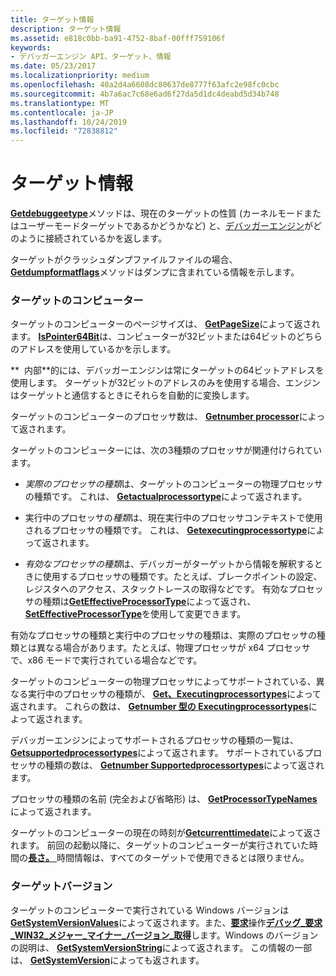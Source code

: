 ```yaml
---
title: ターゲット情報
description: ターゲット情報
ms.assetid: e818c0bb-ba91-4752-8baf-00fff759106f
keywords:
- デバッガーエンジン API、ターゲット、情報
ms.date: 05/23/2017
ms.localizationpriority: medium
ms.openlocfilehash: 40a2d4a6608dc80637de8777f63afc2e98fc0cbc
ms.sourcegitcommit: 4b7a6ac7c68e6ad6f27da5d1dc4deabd5d34b748
ms.translationtype: MT
ms.contentlocale: ja-JP
ms.lasthandoff: 10/24/2019
ms.locfileid: "72838812"
---
```

# <a name="target-information"></a>ターゲット情報


[**Getdebuggeetype**](https://docs.microsoft.com/windows-hardware/drivers/ddi/dbgeng/nf-dbgeng-idebugcontrol3-getdebuggeetype)メソッドは、現在のターゲットの性質 (カーネルモードまたはユーザーモードターゲットであるかどうかなど) と、[デバッガーエンジン](introduction.md#debugger-engine)がどのように接続されているかを返します。

ターゲットがクラッシュダンプファイルファイルの場合、 [**Getdumpformatflags**](https://docs.microsoft.com/windows-hardware/drivers/ddi/dbgeng/nf-dbgeng-idebugcontrol3-getdumpformatflags)メソッドはダンプに含まれている情報を示します。

### <a name="span-idtarget_s_computerspanspan-idtarget_s_computerspantargets-computer"></a><span id="target_s_computer"></span><span id="TARGET_S_COMPUTER"></span>ターゲットのコンピューター

ターゲットのコンピューターのページサイズは、 [**GetPageSize**](https://docs.microsoft.com/windows-hardware/drivers/ddi/dbgeng/nf-dbgeng-idebugcontrol3-getpagesize)によって返されます。 [**IsPointer64Bit**](https://docs.microsoft.com/windows-hardware/drivers/ddi/dbgeng/nf-dbgeng-idebugcontrol3-ispointer64bit)は、コンピューターが32ビットまたは64ビットのどちらのアドレスを使用しているかを示します。

**  内部**的には、デバッガーエンジンは常にターゲットの64ビットアドレスを使用します。 ターゲットが32ビットのアドレスのみを使用する場合、エンジンはターゲットと通信するときにそれらを自動的に変換します。

 

ターゲットのコンピューターのプロセッサ数は、 [**Getnumber processor**](https://docs.microsoft.com/windows-hardware/drivers/ddi/dbgeng/nf-dbgeng-idebugcontrol3-getnumberprocessors)によって返されます。

ターゲットのコンピューターには、次の3種類のプロセッサが関連付けられています。

-   *実際のプロセッサの種類*は、ターゲットのコンピューターの物理プロセッサの種類です。 これは、 [**Getactualprocessortype**](https://docs.microsoft.com/windows-hardware/drivers/ddi/dbgeng/nf-dbgeng-idebugcontrol3-getactualprocessortype)によって返されます。

-   実行中のプロセッサの*種類*は、現在実行中のプロセッサコンテキストで使用されるプロセッサの種類です。 これは、 [**Getexecutingprocessortype**](https://docs.microsoft.com/windows-hardware/drivers/ddi/dbgeng/nf-dbgeng-idebugcontrol3-getexecutingprocessortype)によって返されます。

-   *有効なプロセッサの種類*は、デバッガーがターゲットから情報を解釈するときに使用するプロセッサの種類です。たとえば、ブレークポイントの設定、レジスタへのアクセス、スタックトレースの取得などです。 有効なプロセッサの種類は[**GetEffectiveProcessorType**](https://docs.microsoft.com/windows-hardware/drivers/ddi/dbgeng/nf-dbgeng-idebugcontrol3-geteffectiveprocessortype)によって返され、 [**SetEffectiveProcessorType**](https://docs.microsoft.com/windows-hardware/drivers/ddi/dbgeng/nf-dbgeng-idebugcontrol3-seteffectiveprocessortype)を使用して変更できます。

有効なプロセッサの種類と実行中のプロセッサの種類は、実際のプロセッサの種類とは異なる場合があります。たとえば、物理プロセッサが x64 プロセッサで、x86 モードで実行されている場合などです。

ターゲットのコンピューターの物理プロセッサによってサポートされている、異なる実行中のプロセッサの種類が、 [**Get、Executingprocessortypes**](https://docs.microsoft.com/windows-hardware/drivers/ddi/dbgeng/nf-dbgeng-idebugcontrol3-getpossibleexecutingprocessortypes)によって返されます。 これらの数は、 [**Getnumber 型の Executingprocessortypes**](https://docs.microsoft.com/windows-hardware/drivers/ddi/dbgeng/nf-dbgeng-idebugcontrol3-getnumberpossibleexecutingprocessortypes)によって返されます。

デバッガーエンジンによってサポートされるプロセッサの種類の一覧は、 [**Getsupportedprocessortypes**](https://docs.microsoft.com/windows-hardware/drivers/ddi/dbgeng/nf-dbgeng-idebugcontrol3-getsupportedprocessortypes)によって返されます。 サポートされているプロセッサの種類の数は、 [**Getnumber Supportedprocessortypes**](https://docs.microsoft.com/windows-hardware/drivers/ddi/dbgeng/nf-dbgeng-idebugcontrol3-getnumbersupportedprocessortypes)によって返されます。

プロセッサの種類の名前 (完全および省略形) は、 [**GetProcessorTypeNames**](https://docs.microsoft.com/windows-hardware/drivers/ddi/dbgeng/nf-dbgeng-idebugcontrol3-getprocessortypenames)によって返されます。

ターゲットのコンピューターの現在の時刻が[**Getcurrenttimedate**](https://docs.microsoft.com/windows-hardware/drivers/ddi/dbgeng/nf-dbgeng-idebugcontrol3-getcurrenttimedate)によって返されます。 前回の起動以降に、ターゲットのコンピューターが実行されていた時間の[**長さ。** ](https://docs.microsoft.com/windows-hardware/drivers/ddi/dbgeng/nf-dbgeng-idebugcontrol3-getcurrentsystemuptime) 時間情報は、すべてのターゲットで使用できるとは限りません。

### <a name="span-idtarget_versionsspanspan-idtarget_versionsspantarget-versions"></a><span id="target_versions"></span><span id="TARGET_VERSIONS"></span>ターゲットバージョン

ターゲットのコンピューターで実行されている Windows バージョンは[**GetSystemVersionValues**](https://docs.microsoft.com/windows-hardware/drivers/ddi/dbgeng/nf-dbgeng-idebugcontrol4-getsystemversionvalues)によって返されます。また、[**要求**](https://docs.microsoft.com/windows-hardware/drivers/ddi/dbgeng/nf-dbgeng-idebugadvanced3-request)操作[**デバッグ\_要求\_WIN32\_メジャー\_マイナー\_バージョン\_取得**](https://docs.microsoft.com/windows-hardware/drivers/debugger/debug-request-get-win32-major-minor-versions)します。Windows のバージョンの説明は、 [**GetSystemVersionString**](https://docs.microsoft.com/windows-hardware/drivers/ddi/dbgeng/nf-dbgeng-idebugcontrol4-getsystemversionstring)によって返されます。 この情報の一部は、 [**GetSystemVersion**](https://docs.microsoft.com/windows-hardware/drivers/ddi/dbgeng/nf-dbgeng-idebugcontrol3-getsystemversion)によっても返されます。

 

 






